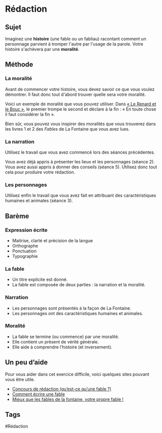 # Rédaction

## Sujet

Imaginez une **histoire** (une fable ou un fabliau) racontant comment un personnage parvient à tromper l'autre par l'usage de la parole. Votre histoire s'achèvera par une **moralité**.

## Méthode

### La moralité

Avant de commencer votre histoire, vous devez savoir ce que vous voulez démontrer. Il faut donc tout d'abord trouver quelle sera votre moralité.

Voici un exemple de moralité que vous pouvez utiliser. Dans [« Le Renard et le Bouc »](https://www.ralentirtravaux.com/lettres/textes/poemes/renart-bouc.php), le premier trompe le second et déclare à la fin : « En toute chose il faut considérer la fin ».

Bien sûr, vous pouvez vous inspirer des moralités que vous trouverez dans les livres 1 et 2 des *Fables* de La Fontaine que vous avez lues.

### La narration

Utilisez le travail que vous avez commencé lors des séances précédentes.

Vous avez déjà appris à présenter les lieux et les personnages (séance 2). Vous avez aussi appris à donner des conseils (séance 5). Utilisez donc tout cela pour produire votre rédaction.

### Les personnages

Utilisez enfin le travail que vous avez fait en attribuant des caractéristiques humaines et animales (séance 3).

## Barème

### Expression écrite

- Maitrise, clarté et précision de la langue
- Orthographe
- Ponctuation
- Typographie

### La fable

- Un titre explicite est donné.
- La fable est composée de deux parties : la narration et la moralité.

### Narration

- Les personnages sont présentés à la façon de La Fontaine.
- Les personnages ont des caractéristiques humaines et animales.

### Moralité

- La fable se termine (ou commence) par une moralité.
- Elle contient un présent de vérité générale.
- Elle aide à comprendre l'histoire (et inversement).

## Un peu d’aide

Pour vous aider dans cet exercice difficile, voici quelques sites pouvant vous être utile.

- [Concours de rédaction (qu’est-ce qu’une fable ?)](http://fondationpgl.ca/wp-content/uploads/2020/11/Fiche-Quest-ce-quune-fable.pdf)
- [Comment écrire une fable](https://fr.wikihow.com/%C3%A9crire-une-fable)
- [Mieux que les fables de la fontaine, votre propre fable !](https://www.whisperies.com/blog/fable-enfant-ecrire-illustrer/)

## Tags

#Rédaction